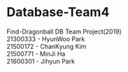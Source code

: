 # Database-Team4
Find-Dragonball DB Team Project(2019)   
 21300333 - HyunWoo Park     
 21500172 - ChanKyung Kim     
 21500771 - MinJi Ha     
 21600301 - Jihyun Park     
 
